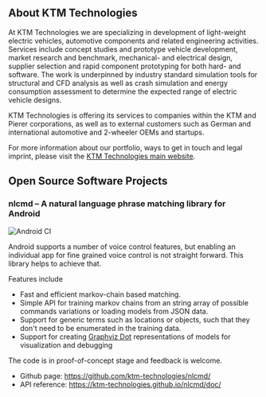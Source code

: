 
## About KTM Technologies

At KTM Technologies we are specializing in development of light-weight electric
vehicles, automotive components and related engineering activities. 
Services include concept studies and prototype vehicle development, market 
research and benchmark, mechanical- and electrical design, supplier 
selection and rapid component prototyping for both hard- and software.
The work is underpinned by industry standard simulation tools for
structural and CFD analysis as well as crash simulation and energy 
consumption assessment to determine the expected range of electric vehicle
designs.

KTM Technologies is offering its services to companies within the KTM and
Pierer corporations, as well as to external customers such as German and
international automotive and 2-wheeler OEMs and startups.

For more information about our portfolio, ways to get in touch and legal imprint, please visit the <a href="https://www.ktm-technologies.com">KTM Technologies main website</a>.

## Open Source Software Projects

### nlcmd &ndash; A natural language phrase matching library for Android

![Android CI](https://github.com/ktm-technologies/nlcmd/workflows/Android%20CI/badge.svg)

Android supports a number of voice control features, but enabling an individual
app for fine grained voice control is not straight forward. This library helps to
achieve that.

Features include
* Fast and efficient markov-chain based matching.
* Simple API for training markov chains from an string array of possible
  commands variations or loading models from JSON data.
* Support for generic terms such as locations or objects, such that they
  don't need to be enumerated in the training data.
* Support for creating <a href="https://www.graphviz.org">Graphviz Dot</a> 
  representations of models for visualization and debugging

The code is in proof-of-concept stage and feedback is welcome. 
* Github page: <a href="https://github.com/ktm-technologies/nlcmd/">https://github.com/ktm-technologies/nlcmd/</a>
* API reference: <a href="https://ktm-technologies.github.io/nlcmd/doc/">https://ktm-technologies.github.io/nlcmd/doc/</a>
